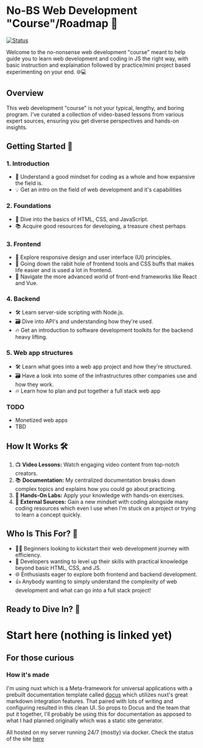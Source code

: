 # No-BS Web Development "Course"/Roadmap 🚀

[![Status](https://uptime.lopezhome.tech/api/badge/24/status?style=for-the-badge)](https://uptime.lopezhome.tech/status/webdevdocs)

Welcome to the no-nonsense web development "course" meant to help guide you to learn web development and coding in JS the right way, with basic instruction and explaination followed by practice/mini project based experimenting on your end. 🌐💻

## Overview

This web development "course" is not your typical, lengthy, and boring program. I've curated a collection of video-based lessons from various expert sources, ensuring you get diverse perspectives and hands-on insights.

## Getting Started 🏁

### 1. Introduction
- 🧠 Understand a good mindset for coding as a whole and how expansive the field is.
- 💡 Get an intro on the field of web development and it's capabilities

### 2. Foundations
- 🚀 Dive into the basics of HTML, CSS, and JavaScript.
- 📚 Acquire good resources for developing, a treasure chest perhaps

### 3. Frontend
- 🎨 Explore responsive design and user interface (UI) principles.
- 🐇 Going down the rabit hole of frontend tools and CSS buffs that makes life easier and is used a lot in frontend.
- 🚗 Navigate the more advanced world of front-end frameworks like React and Vue.

### 4. Backend
- 🛠️ Learn server-side scripting with Node.js.
- 🗃️ Dive into API's and understanding how they're used.
- 🔥 Get an introduction to software development toolkits for the backend heavy lifting.

### 5. Web app structures
- 🛠️ Learn what goes into a web app project and how they're structured.
- 🗃️ Have a look into some of the infrastructures other companies use and how they work.
- 🔥 Learn how to plan and put together a full stack web app

### TODO
- Monetized web apps
- TBD

## How It Works 🛠️

1. 📺 **Video Lessons:** Watch engaging video content from top-notch creators.
2. 📚 **Documentation:** My centralized documentation breaks down complex topics and explains how you could go about practicing.
3. 🚀 **Hands-On Labs:** Apply your knowledge with hands-on exercises.
4. 🤝 **External Sources:** Gain a new mindset with coding alongside many coding resources which even I use when I'm stuck on a project or trying to learn a concept quickly.

## Who Is This For? 🎯

- 👩‍💻 Beginners looking to kickstart their web development journey with efficiency.
- 🚀 Developers wanting to level up their skills with practical knowledge beyond basic HTML, CSS, and JS.
- 🌐 Enthusiasts eager to explore both frontend and backend development.
- 👍 Anybody wanting to simply understand the complexity of web development and what can go into a full stack project!

## Ready to Dive In? 🚀

# Start here (nothing is linked yet)


## For those curious
### How it's made
I'm using nuxt which is a Meta-framework for universal applications with a prebuilt documentation template called [docus](https://docus.dev/) which utilizes nuxt's great markdown integration features. That paired with lots of writing and configuring resulted in this clean UI. So props to Docus and the team that put it together, I'll probably be using this for documentation as apposed to what I had planned originally which was a static site generator.

All hosted on my server running 24/7 (mostly) via docker. Check the status of the site [here](https://uptime.lopezhome.tech/status/webdevdocs)
